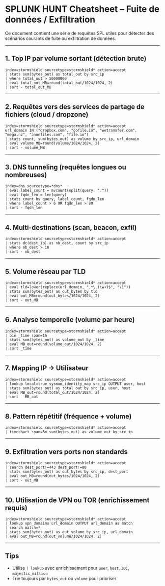 # SPLUNK HUNT Cheatsheet – Fuite de données / Exfiltration

Ce document contient une série de requêtes SPL utiles pour détecter des scénarios courants de fuite ou exfiltration de données.

---

## 1. Top IP par volume sortant (détection brute)

```spl
index=stormshield sourcetype=stormshield* action=accept
| stats sum(bytes_out) as total_out by src_ip
| where total_out > 50000000
| eval total_out_MB=round(total_out/1024/1024, 2)
| sort - total_out_MB
```

---

## 2. Requêtes vers des services de partage de fichiers (cloud / dropzone)

```spl
index=stormshield sourcetype=stormshield* action=accept
url_domain IN ("dropbox.com", "gofile.io", "wetransfer.com", "mega.nz", "anonfiles.com", "file.io")
| stats count, sum(bytes_out) as volume by src_ip, url_domain
| eval volume_MB=round(volume/1024/1024, 2)
| sort - volume_MB
```

---

## 3. DNS tunneling (requêtes longues ou nombreuses)

```spl
index=dns sourcetype=*dns*
| eval label_count = mvcount(split(query, "."))
| eval fqdn_len = len(query)
| stats count by query, label_count, fqdn_len
| where label_count > 6 OR fqdn_len > 80
| sort - fqdn_len
```

---

## 4. Multi-destinations (scan, beacon, exfil)

```spl
index=stormshield sourcetype=stormshield* action=accept
| stats dc(dest_ip) as nb_dest, count by src_ip
| where nb_dest > 10
| sort - nb_dest
```

---

## 5. Volume réseau par TLD

```spl
index=stormshield sourcetype=stormshield* action=accept
| eval tld=lower(replace(url_domain, ".*\.(\w+)$", "\1"))
| stats sum(bytes_out) as out_bytes by tld
| eval out_MB=round(out_bytes/1024/1024, 2)
| sort - out_MB
```

---

## 6. Analyse temporelle (volume par heure)

```spl
index=stormshield sourcetype=stormshield* action=accept
| bin _time span=1h
| stats sum(bytes_out) as volume_out by _time
| eval MB_out=round(volume_out/1024/1024, 2)
| sort _time
```

---

## 7. Mapping IP → Utilisateur

```spl
index=stormshield sourcetype=stormshield* action=accept
| lookup local=true sysmon_identity_map src_ip OUTPUT user, host
| stats sum(bytes_out) as total_out by src_ip, user, host
| eval MB_out=round(total_out/1024/1024, 2)
| sort - MB_out
```

---

## 8. Pattern répétitif (fréquence + volume)

```spl
index=stormshield sourcetype=stormshield* action=accept
| timechart span=5m sum(bytes_out) as volume_out by src_ip
```

---

## 9. Exfiltration vers ports non standards

```spl
index=stormshield sourcetype=stormshield* action=accept
| search dest_port!=443 dest_port!=80
| stats sum(bytes_out) as out_bytes by src_ip, dest_port
| eval out_MB=round(out_bytes/1024/1024, 2)
| sort - out_MB
```

---

## 10. Utilisation de VPN ou TOR (enrichissement requis)

```spl
index=stormshield sourcetype=stormshield* action=accept
| lookup vpn_domains url_domain OUTPUT url_domain as match
| search match=*
| stats sum(bytes_out) as out_volume by src_ip, url_domain
| eval out_MB=round(out_volume/1024/1024, 2)
```

---

## Tips

- Utilise `| lookup` avec enrichissement pour `user`, `host`, `IOC`, `majestic_million`
- Trie toujours par `bytes_out` ou `volume` pour prioriser

